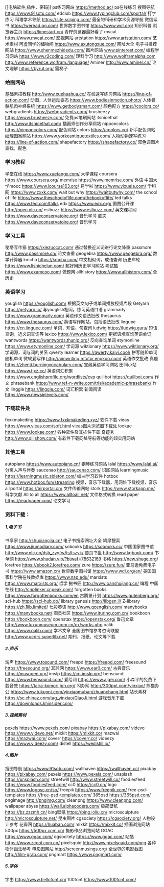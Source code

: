 [[电脑软件,插件，密码]]
ps练习网站 https://method.ac/ ps在线练习
搜图导航 https://www.91sotu.com/
edclub https://www.typingclub.com/sportal/ 打字练习
科塔学术导航 https://site.sciping.com/ 最全的科研和学术资源导航
微信读书 https://weread.qq.com/ 
世界数字图书馆 https://www.wdl.org/ 知识科普
浏览器主页 https://limestart.cn/ 青柠浏览器最好看了
mvcat https://www.mvcat.com/ 影视网站
artstation https://www.artstation.com/   艺术素材
阿虚同学的储物间 https://www.axutongxue.com/  网址大全
电子书推荐网站 https://www.shenmezhidedu.com/
图片网站 www.pinterest.com/
编程学习网站 https://www.r2coding.com/
理科学习 http://www.wolframalpha.com http://www.reference.wolfram./language/
Aminer http://www.aminer.cn/ 论文理解
https://byrut.org/ 需梯子
### 绘画网站
基础素描教程 http://www.xuehuahua.cc/
在线速写练习网站 https://line-of-action.com/
动图，人体运动姿态 https://www.bodiesinmotion.photo/
人体骨骼肌肉神经系统 https://www.getbodysmart.com/
颜色配方 https://coolors.co/
webgradients https://webgradients.com/
brusheezy https://www.brusheezy.com/ 免费ps笔刷网站 
itsnicethat http://www.itsnicethat.com/ 插画师创作分享网站 
nipponcolors https://nipponcolors.com/ 配色网站 
colors https://coolors.co/ 新手配色网站 
纹理图案网站 https://www.yorkeantiquetextiles.com/
人物动物速写练习 https://line-of-action.com/
shapefactory https://shapefactory.co/ 双色调图片查找，配色
### 学习教程
学堂在线 https://www.xuetangx.com/ 大学课程 
coursera https://www.coursera.org/
memrise https://www.memrise.com/ 外语 
中国大学mooc https://www.icourse163.org/
易学啦 https://www.yixuela.com/ 
学科网 https://www.zxxk.com/
wait but why https://waitbutwhy.com/
the school of life https://www.theschooloflife.com/thebookoflife/
ted talks https://www.ted.com/talks
edx https://www.edx.org/
国图公开课 http://open.nlc.cn/ 
eslbuzz https://www.eslbuzz.com/ 
英文课程网 https://www.daveconservatoire.org/ 音乐学习
戴夫 https://www.daveconservatoire.org/ 音乐学习
### 学习工具
秘塔写作猫 https://xiezuocat.com/ 通过替换近义词进行论文降重 
passmore http://www.passmore.cn/ 论文查重 
geogebra https://www.geogebra.org/ 数学计算器 
kmcha https://kmcha.com/ 中文相似词，成语查询 
历史车轮 https://www.lishichelun.com/ 超好用历史学习网站 
考试酷 https://www.examcoo.com/ 做题网 
allhistory https://www.allhistory.com/ 全历史  
### 英语学习
youglish https://youglish.com/ 根据英文句子或单词播放视频片段 
Getyarn https://getyarn.io/ 与youglish相同，练习英语口语 
grammarly https://www.grammarly.com/ 英语作文语法批改 
thesaurus https://www.thesaurus.com/ 英语写作网站，包括语法批改 
linguee https://cn.linguee.com/ 单词，短语，句查询 
ludwig https://ludwig.guru/ 短语查询，近义词查询等 
lexico https://www.lexico.com/ 更据语境查询英语单词 
wantwords https://wantwords.thunlp.org/ 反向查询单词
etymonline https://www.etymonline.com/ 学词源 
wiktionary https://www.wiktionary.org/ 学词源，词与词的关系
qwerty learner https://qwerty.kaiyi.cool/ 拼写随即单词随机单词 
微软爱写作 http://aimwriting.mtutor.engkoo.com/ 英语作文批改 
真题 https://zhenti.burningvocabulary.com/ 宝藏英语学习网站 
田间小站 https://www.tjxz.cc/
英语词汇积累 https://www.englishprofile.org/wordlists/evp
quillbot https://quillbot.com/ 作文
phrasebank https://www.ref-n-write.com/trial/academic-phrasebank/ 作文
linggle https://linggle.com/ 词汇积累
新闻阅读 https://www.newsinlevels.com/
### 下载软件处
fxxkmakeding https://www.fxxkmakeding.xyz/ 软件下载 
vieas https://www.vieas.com/soft.html vieas图片浏览器下载处 
lookae https://www.lookae.com/ 各种软件及其插件下载 
奇迹秀 http://www.qijishow.com/ 有软件下载网址导航等功能的超实用网站
### 其他工具
autopiano https://www.autopiano.cn/ 钢琴练习网站
lalal https://www.lalal.ai/ 分离人声与伴奏
saucenao http://saucenao.com/ 识图网站
learningmusic https://learningmusic.ableton.com/ 编曲学习软件
hotbox https://www.hotbox.fun/streaming 视频，音乐下载器，用网址下载视频，音乐
airportal https://airportal.cn/ 文件传输网站
stork https://www.storkapp.me/ 科学文献
All to all https://www.alltoall.net/ 文件格式转换
read paper https://readpaper.com/ 论文学习
### 资料下载：
##### 1.电子书
书享家 http://shuxiangjia.cn/ 电子书搜索网址大全 
鸠摩搜索 https://www.jiumodiary.com/ 
sobooks https://sobooks.cc/ 
中国国家图书馆 http://www.nlc.cn/dsb_zyyfw/ts/tszyk/
苦瓜书盘 http://www.kgbook.com/
书单网 https://www.shudan.vip/?btwaf=78632169
书格 https://new.shuge.org/
lorefree https://ebook2.lorefree.com/
zure https://zure.fun/
亚马逊免费电子书 https://www.amazon.cn/
世界数字图书馆 https://www.wdl.org/en/
美国国家科学院在线数据库 https://www.nap.edu/
marxists https://www.marxists.org/ 哲学 
搬书匠 http://www.banshujiang.cn/ 编程 
中国在线 http://cnplinker.cnpeak.com/
forgotten books https://www.forgottenbooks.com/en
古腾堡计划 https://www.gutenberg.org/
sci-hub https://sci-hub.do/
library genesis http://libgen.li/
Z-library https://zh.1lib.limited/
七彩英语 http://www.qcenglish.com/
manybooks https://manybooks.net/
图灵社区 https://www.ituring.com.cn/
bookboon https://bookboon.com/
openstax https://openstax.org/
鲁迅文章 http://www.luxunmuseum.com.cn/cx/works.php
oalib https://www.oalib.com/ 学术文章
全国图书馆参考咨询联盟 http://www.ucdrs.superlib.net/ 期刊，报纸，论文等下载 
##### 2.声乐
淘声 https://www.tosound.com/
freepd https://freepd.com/
freesound https://freesound.org/
耳聆网 https://www.ear0.com/
古典音乐 https://musopen.org/
imslp https://cn.imslp.org/
bensound https://www.bensound.com/
爱给网 https://www.aigei.com/
小森平的免费下载音效 https://taira-komori.jpn.org/
闪办网 http://300ppt.com/yinxiao/
熊猫办公 https://www.tukuppt.com/yinxiaomuban/zhuanchang.html
站长素材 https://sc.chinaz.com/tag_yinxiao/QiaoJi.html
游戏音乐下载 https://downloads.khinsider.com/
##### 3.视频素材
pexels https://www.pexels.com/
pixabay https://pixabay.com/
videvo https://www.videvo.net/
mixkit https://mixkit.co/
mazwai https://mazwai.com/
coverr https://coverr.co/
videezy https://www.videezy.com/
distell https://wedistill.io/
##### 4.图片
搜图导航 https://www.91sotu.com/ 
wallhaven https://wallhaven.cc/ 
pixabay https://pixabay.com/ 
pexels https://www.pexels.com/ 
unsplash https://unsplash.com/ 
streetwill http://www.streetwill.co/ 
foodiesfeed https://www.foodiesfeed.com/ 
cc0 https://cc0.cn/ 
logo https://www.logosc.cn/so/ 
freepik https://www.freepik.com/ 
free-psd-templates https://free-psd-templates.com/ 
365psd https://365psd.com/ 
pngimage http://pngimg.com/ 
cleanpng https://www.cleanpng.com/ 
wallpaper abyss https://wall.alphacoders.com/ 
极简壁纸 https://bz.zzzmh.cn/ 
bing壁纸 https://bing.ioliu.cn/ 
microsculpture http://microsculpture.net/ 昆虫图片 
cgsociety https://cgsociety.org/ 人物设计参考 
花瓣网 https://huaban.com/ 
mixkit https://mixkit.co/ 插画浏览网站 
500px https://500px.com.cn/ 摄影作品浏览网站 
GGAC https://www.ggac.com/ 
cgsocitety https://www.ggac.com/ 
站酷 https://www.zcool.com.cn/ 
pixelsquid http://www.pixelsquid.com/png 各种物体画法参考 
电影图网站 http://screenmusings.org/ 
全世界的电影截图 http://film-grab.com/ 
pngmart https://www.pngmart.com/
##### 5.字体
字由 https://www.hellofont.cn/
100font https://www.100font.com/